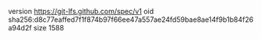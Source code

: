 version https://git-lfs.github.com/spec/v1
oid sha256:d8c77eaffed7f1f874b97f66ee47a557ae24fd59bae8ae14f9b1b84f26a94d2f
size 1588
